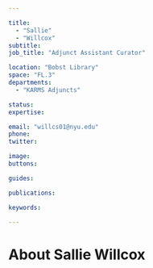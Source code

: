 ```yaml
---

title:
  - "Sallie"
  - "Willcox"
subtitle: 
job_title: "Adjunct Assistant Curator"

location: "Bobst Library"
space: "FL.3"
departments:
  - "KARMS Adjuncts"

status: 
expertise:

email: "willcs01@nyu.edu"
phone: 
twitter: 

image: 
buttons:

guides:

publications:

keywords:

---
```


# About Sallie Willcox


